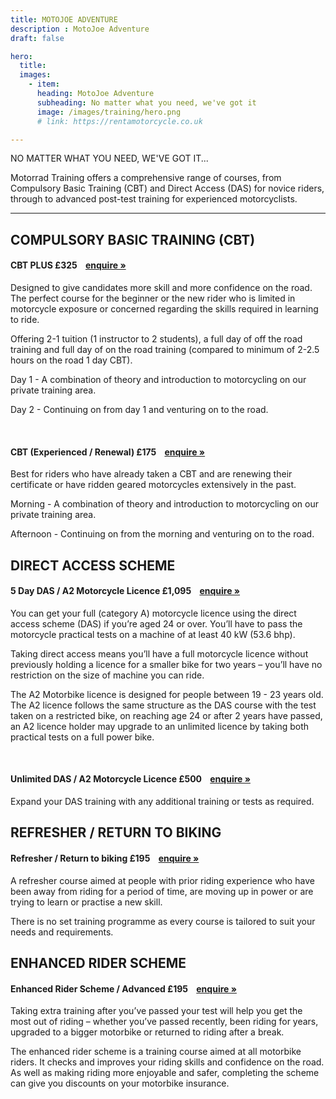 ```yaml
---
title: MOTOJOE ADVENTURE
description : MotoJoe Adventure
draft: false

hero:
  title: 
  images: 
    - item:
      heading: MotoJoe Adventure
      subheading: No matter what you need, we've got it
      image: /images/training/hero.png
      # link: https://rentamotorcycle.co.uk

---
```

<div class="">
      <div class="row">
        <div class="col">
          <p class="text-center text-muted">NO MATTER WHAT YOU NEED, WE'VE GOT IT...</p>
        </div>
      </div>
      <div class="row">
        <div class="col">
          <p class="lead">
            Motorrad Training offers a comprehensive range of courses, from Compulsory Basic Training (CBT) and Direct
            Access (DAS) for novice riders, through to advanced post-test training for experienced motorcyclists.
          </p>
        </div>
      </div>
      <hr class="featurette-divider">
      <div class="row">
        <div class="col">
          <h2 class="text-center mb-5">COMPULSORY BASIC TRAINING (CBT)</h2>
        </div>
      </div>
      <div class="card">
        <h4 class="card-header d-flex justify-content-between align-items-center">
          CBT PLUS
          <span>£325&nbsp;&nbsp;&nbsp;&nbsp;<a class="btn btn-main-sm" href="mailto:training@motojoe.co.uk">enquire »</a></span>
        </h4>
        <div class="card-body">
          <p class="lead">
            Designed to give candidates more skill and more confidence on the road. The perfect course for the
            beginner
            or the new rider who is limited in motorcycle exposure or concerned regarding the skills required in
            learning to ride.</p>
          <p>Offering 2-1 tuition (1 instructor to 2 students), a full day of off the road training and full day of on
            the road training (compared to minimum of 2-2.5 hours on the road 1 day CBT).</p>
          <p>Day 1 - A combination of theory and introduction to motorcycling on our private training area.</p>
          <p>Day 2 - Continuing on from day 1 and venturing on to the road.</p>
        </div>
      </div>
      <br>
      <div class="card">
        <h4 class="card-header d-flex justify-content-between align-items-center">
          CBT (Experienced / Renewal)
          <span>£175&nbsp;&nbsp;&nbsp;&nbsp;<a class="btn btn-main-sm" href="mailto:training@motojoe.co.uk">enquire »</a></span>
        </h4>
        <div class="card-body">
          <p class="lead">
            Best for riders who have already taken a CBT and are renewing their certificate or have ridden geared
            motorcycles extensively in the past.</p>
          <p>Morning - A combination of theory and introduction to motorcycling on our private training area.</p>
          <p>Afternoon - Continuing on from the morning and venturing on to the road.</p>
        </div>
      </div>
      <!-- <hr class="featurette-divider"> -->
      <div class="row">
        <div class="col">
          <h2 class="text-center mb-5 mt-5">DIRECT ACCESS SCHEME</h2>
        </div>
      </div>
      <div class="card">
        <h4 class="card-header d-flex justify-content-between align-items-center">
          5 Day DAS / A2 Motorcycle Licence
          <span>£1,095&nbsp;&nbsp;&nbsp;&nbsp;<a class="btn btn-main-sm" href="mailto:training@motojoe.co.uk">enquire »</a></span>
        </h4>
        <div class="card-body">
          <p class="lead">You can get your full (category A) motorcycle licence using the direct access scheme (DAS) if
            you’re aged 24 or over. You’ll have to pass the motorcycle practical tests on a machine of at least 40 kW
            (53.6 bhp). </p>
          <p>Taking direct access means you’ll have a full motorcycle licence without previously holding a licence for a
            smaller bike for two years – you’ll have no restriction on the size of machine you can ride.</p>
          <p>The A2 Motorbike licence is designed for people between 19 - 23 years old. The A2 licence follows the same
            structure as the DAS course with the test taken on a restricted bike, on reaching age 24 or after 2 years
            have passed, an A2 licence holder may upgrade to an unlimited licence by taking both practical tests on a
            full power bike.</p>
        </div>
      </div>
      <br>
      <div class="card">
        <h4 class="card-header d-flex justify-content-between align-items-center">
          Unlimited DAS / A2 Motorcycle Licence
          <span>£500&nbsp;&nbsp;&nbsp;&nbsp;<a class="btn btn-main-sm" href="mailto:training@motojoe.co.uk">enquire »</a></span>
        </h4>
        <div class="card-body">
          <p class="lead">Expand your DAS training with any additional training or tests as required.</p>
        </div>
      </div>
            <!-- <hr class="featurette-divider"> -->
            <div class="row">
        <div class="col">
          <h2 class="text-center mb-5 mt-5">REFRESHER / RETURN TO BIKING</h2>
        </div>
      </div>
            <div class="card">
        <h4 class="card-header d-flex justify-content-between align-items-center">
          Refresher / Return to biking
          <span>£195&nbsp;&nbsp;&nbsp;&nbsp;<a class="btn btn-main-sm" href="mailto:training@motojoe.co.uk">enquire »</a></span>
        </h4>
        <div class="card-body">
          <p class="lead">A refresher course aimed at people with prior riding experience who have been away from riding for a period of time, are moving up in power or are trying to learn or practise a new skill.</p>
          <p>There is no set training programme as every course is tailored to suit your needs and requirements.</p>
        </div>
      </div>
            <!-- <hr class="featurette-divider"> -->
            <div class="row">
        <div class="col">
          <h2 class="text-center mb-5 mt-5">ENHANCED RIDER SCHEME</h2>
        </div>
      </div>
            <div class="card">
        <h4 class="card-header d-flex justify-content-between align-items-center">
          Enhanced Rider Scheme / Advanced
          <span>£195&nbsp;&nbsp;&nbsp;&nbsp;<a class="btn btn-main-sm" href="mailto:training@motojoe.co.uk">enquire »</a></span>
        </h4>
        <div class="card-body">
          <p class="lead">Taking extra training after you’ve passed your test will help you get the most out of riding –
            whether you’ve passed recently, been riding for years, upgraded to a bigger motorbike or returned to riding
            after a break. </p>
          <p>The enhanced rider scheme is a training course aimed at all motorbike riders. It checks and improves your
            riding skills and confidence on the road. As well as making riding more enjoyable and safer, completing the
            scheme can give you discounts on your motorbike insurance.</p>
        </div>
      </div>
            <!-- /END THE FEATURETTES -->
     
